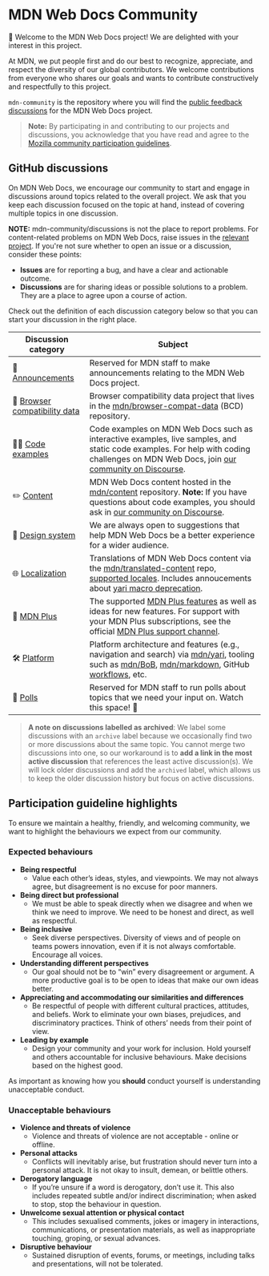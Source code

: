 # MDN Web Docs Community

👋 Welcome to the MDN Web Docs project! We are delighted with your interest in this project.

At MDN, we put people first and do our best to recognize, appreciate, and respect the diversity of our global contributors.
We welcome contributions from everyone who shares our goals and wants to contribute constructively and respectfully to this project.

`mdn-community` is the repository where you will find the [public feedback discussions](https://github.com/mdn/mdn-community/discussions) for the MDN Web Docs project.

> **Note:** By participating in and contributing to our projects and discussions, you acknowledge that you have read and agree to the [Mozilla community participation guidelines](https://github.com/mdn/mdn-community/blob/main/CODE_OF_CONDUCT.md).

## GitHub discussions

On MDN Web Docs, we encourage our community to start and engage in discussions around topics related to the overall project.
We ask that you keep each discussion focused on the topic at hand, instead of covering multiple topics in one discussion.

**NOTE:** mdn-community/discussions is not the place to report problems.
For content-related problems on MDN Web Docs, raise issues in the [relevant project](https://github.com/mdn/).
If you're not sure whether to open an issue or a discussion, consider these points:

- **Issues** are for reporting a bug, and have a clear and actionable outcome.
- **Discussions** are for sharing ideas or possible solutions to a problem. They are a place to agree upon a course of action.

Check out the definition of each discussion category below so that you can start your discussion in the right place.

| **Discussion category**           | **Subject**                                                                                                                                                                               |
| --------------------------------- | ----------------------------------------------------------------------------------------------------------------------------------------------------------------------------------------- |
| 📣 [Announcements][]              | Reserved for MDN staff to make announcements relating to the MDN Web Docs project.                                                                                                        |
| 🔮 [Browser compatibility data][] | Browser compatibility data project that lives in the [mdn/browser-compat-data][] (BCD) repository.                                                                                        |
| 👩‍💻 [Code examples][]              | Code examples on MDN Web Docs such as interactive examples, live samples, and static code examples. For help with coding challenges on MDN Web Docs, join [our community on Discourse][]. |
| ✏️ [Content][]                    | MDN Web Docs content hosted in the [mdn/content][] repository. **Note:** If you have questions about code examples, you should ask in [our community on Discourse][].                     |
| 🎨 [Design system][]              | We are always open to suggestions that help MDN Web Docs be a better experience for a wider audience.                                                                                     |
| 🌐 [Localization][]               | Translations of MDN Web Docs content via the [mdn/translated-content][] repo, [supported locales][]. Includes annoucements about [yari macro deprecation][].                              |
| 👾 [MDN Plus][]                   | The supported [MDN Plus features][] as well as ideas for new features. For support with your MDN Plus subscriptions, see the official [MDN Plus support channel][].                       |
| 🛠️ [Platform][]                   | Platform architecture and features (e.g., navigation and search) via [mdn/yari][], tooling such as [mdn/BoB][], [mdn/markdown][], GitHub [workflows][], etc.                              |
| 🤖 [Polls][]                      | Reserved for MDN staff to run polls about topics that we need your input on. Watch this space! 👀                                                                                         |

[announcements]: https://github.com/mdn/mdn-community/discussions/categories/announcements
[browser compatibility data]: https://github.com/mdn/mdn-community/discussions/categories/browser-compatibility-data
[code examples]: https://github.com/mdn/mdn-community/discussions/categories/interactive-examples
[content]: https://github.com/mdn/mdn-community/discussions/categories/content
[design system]: https://github.com/mdn/mdn-community/discussions/categories/design-system
[localization]: https://github.com/mdn/mdn-community/discussions/categories/localisation
[mdn plus]: https://github.com/mdn/mdn-community/discussions/categories/mdn-plus
[platform]: https://github.com/mdn/mdn-community/discussions/categories/platform
[polls]: https://github.com/mdn/mdn-community/discussions/categories/polls
[supported locales]: https://github.com/mdn/translated-content/#locales
[yari macro deprecation]: https://github.com/mdn/mdn-community/discussions/67
[our community on discourse]: https://discourse.mozilla.org/c/mdn/learn/250
[mdn plus features]: https://developer.mozilla.org/en-US/plus
[mdn/browser-compat-data]: https://github.com/mdn/browser-compat-data
[mdn/translated-content]: https://github.com/mdn/translated-content/
[mdn/content]: https://github.com/mdn/content
[mdn/yari]: https://github.com/mdn/yari
[mdn plus support channel]: https://support.mozilla.org/en-US/products/mdn-plus
[mdn/bob]: https://github.com/mdn/bob
[mdn/markdown]: https://github.com/mdn/markdown/
[workflows]: https://github.com/mdn/workflows

> **A note on discussions labelled as archived**: We label some discussions with an `archive` label because we occasionally find two or more discussions about the same topic.
> You cannot merge two discussions into one, so our workaround is to **add a link in the most active discussion** that references the least active discussion(s).
> We will lock older discussions and add the `archived` label, which allows us to keep the older discussion history but focus on active discussions.

## Participation guideline highlights

To ensure we maintain a healthy, friendly, and welcoming community, we want to highlight the behaviours we expect from our community.

### Expected behaviours

- **Being respectful**
  - Value each other’s ideas, styles, and viewpoints. We may not always agree, but disagreement is no excuse for poor manners.
- **Being direct but professional**
  - We must be able to speak directly when we disagree and when we think we need to improve. We need to be honest and direct, as well as respectful.
- **Being inclusive**
  - Seek diverse perspectives. Diversity of views and of people on teams powers innovation, even if it is not always comfortable. Encourage all voices.
- **Understanding different perspectives**
  - Our goal should not be to “win” every disagreement or argument. A more productive goal is to be open to ideas that make our own ideas better.
- **Appreciating and accommodating our similarities and differences**
  - Be respectful of people with different cultural practices, attitudes, and beliefs. Work to eliminate your own biases, prejudices, and discriminatory practices.
    Think of others’ needs from their point of view.
- **Leading by example**
  - Design your community and your work for inclusion. Hold yourself and others accountable for inclusive behaviours. Make decisions based on the highest good.

As important as knowing how you **should** conduct yourself is understanding unacceptable conduct.

### Unacceptable behaviours

- **Violence and threats of violence**
  - Violence and threats of violence are not acceptable - online or offline.
- **Personal attacks**
  - Conflicts will inevitably arise, but frustration should never turn into a personal attack. It is not okay to insult, demean, or belittle others.
- **Derogatory language**
  - If you’re unsure if a word is derogatory, don’t use it. This also includes repeated subtle and/or indirect discrimination; when asked to stop, stop the behaviour in question.
- **Unwelcome sexual attention or physical contact**
  - This includes sexualised comments, jokes or imagery in interactions, communications, or presentation materials, as well as inappropriate touching, groping, or sexual advances.
- **Disruptive behaviour**
  - Sustained disruption of events, forums, or meetings, including talks and presentations, will not be tolerated.
